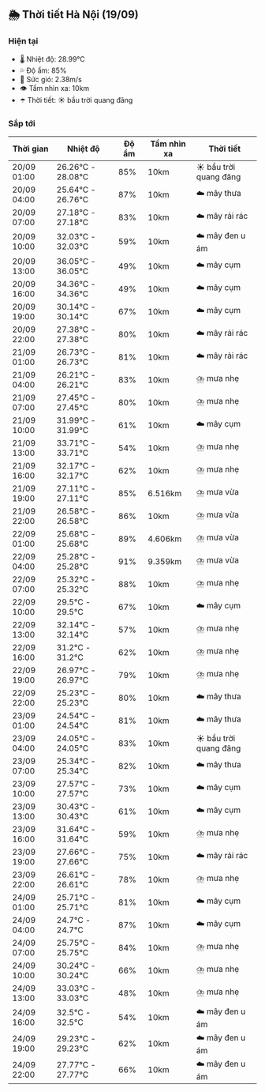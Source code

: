 ## 🌦️ Thời tiết Hà Nội (19/09)

### Hiện tại

- 🌡️ Nhiệt độ: 28.99℃
- 💦 Độ ẩm: 85%
- 💨 Sức gió: 2.38m/s
- 👁️ Tầm nhìn xa: 10km
- ☂️ Thời tiết: ☀️ bầu trời quang đãng

### Sắp tới

| Thời gian | Nhiệt độ | Độ ẩm | Tầm nhìn xa | Thời tiết |
| --- | --- | --- | --- | --- |
| 20/09 01:00 | 26.26℃ - 28.08℃ | 85% | 10km | ☀️ bầu trời quang đãng |
| 20/09 04:00 | 25.64℃ - 26.76℃ | 87% | 10km | ☁️ mây thưa |
| 20/09 07:00 | 27.18℃ - 27.18℃ | 83% | 10km | ☁️ mây rải rác |
| 20/09 10:00 | 32.03℃ - 32.03℃ | 59% | 10km | ☁️ mây đen u ám |
| 20/09 13:00 | 36.05℃ - 36.05℃ | 49% | 10km | ☁️ mây cụm |
| 20/09 16:00 | 34.36℃ - 34.36℃ | 49% | 10km | ☁️ mây cụm |
| 20/09 19:00 | 30.14℃ - 30.14℃ | 67% | 10km | ☁️ mây cụm |
| 20/09 22:00 | 27.38℃ - 27.38℃ | 80% | 10km | ☁️ mây rải rác |
| 21/09 01:00 | 26.73℃ - 26.73℃ | 81% | 10km | ☁️ mây rải rác |
| 21/09 04:00 | 26.21℃ - 26.21℃ | 83% | 10km | ⛈️ mưa nhẹ |
| 21/09 07:00 | 27.45℃ - 27.45℃ | 80% | 10km | ⛈️ mưa nhẹ |
| 21/09 10:00 | 31.99℃ - 31.99℃ | 61% | 10km | ☁️ mây cụm |
| 21/09 13:00 | 33.71℃ - 33.71℃ | 54% | 10km | ⛈️ mưa nhẹ |
| 21/09 16:00 | 32.17℃ - 32.17℃ | 62% | 10km | ⛈️ mưa nhẹ |
| 21/09 19:00 | 27.11℃ - 27.11℃ | 85% | 6.516km | ⛈️ mưa vừa |
| 21/09 22:00 | 26.58℃ - 26.58℃ | 86% | 10km | ⛈️ mưa vừa |
| 22/09 01:00 | 25.68℃ - 25.68℃ | 89% | 4.606km | ⛈️ mưa vừa |
| 22/09 04:00 | 25.28℃ - 25.28℃ | 91% | 9.359km | ⛈️ mưa vừa |
| 22/09 07:00 | 25.32℃ - 25.32℃ | 88% | 10km | ⛈️ mưa nhẹ |
| 22/09 10:00 | 29.5℃ - 29.5℃ | 67% | 10km | ☁️ mây cụm |
| 22/09 13:00 | 32.14℃ - 32.14℃ | 57% | 10km | ⛈️ mưa nhẹ |
| 22/09 16:00 | 31.2℃ - 31.2℃ | 62% | 10km | ⛈️ mưa nhẹ |
| 22/09 19:00 | 26.97℃ - 26.97℃ | 79% | 10km | ⛈️ mưa nhẹ |
| 22/09 22:00 | 25.23℃ - 25.23℃ | 80% | 10km | ☁️ mây thưa |
| 23/09 01:00 | 24.54℃ - 24.54℃ | 81% | 10km | ☁️ mây thưa |
| 23/09 04:00 | 24.05℃ - 24.05℃ | 83% | 10km | ☀️ bầu trời quang đãng |
| 23/09 07:00 | 25.34℃ - 25.34℃ | 82% | 10km | ☁️ mây thưa |
| 23/09 10:00 | 27.57℃ - 27.57℃ | 73% | 10km | ☁️ mây cụm |
| 23/09 13:00 | 30.43℃ - 30.43℃ | 61% | 10km | ☁️ mây cụm |
| 23/09 16:00 | 31.64℃ - 31.64℃ | 59% | 10km | ⛈️ mưa nhẹ |
| 23/09 19:00 | 27.66℃ - 27.66℃ | 75% | 10km | ☁️ mây rải rác |
| 23/09 22:00 | 26.61℃ - 26.61℃ | 78% | 10km | ⛈️ mưa nhẹ |
| 24/09 01:00 | 25.71℃ - 25.71℃ | 81% | 10km | ☁️ mây cụm |
| 24/09 04:00 | 24.7℃ - 24.7℃ | 87% | 10km | ☁️ mây cụm |
| 24/09 07:00 | 25.75℃ - 25.75℃ | 84% | 10km | ⛈️ mưa nhẹ |
| 24/09 10:00 | 30.24℃ - 30.24℃ | 66% | 10km | ⛈️ mưa nhẹ |
| 24/09 13:00 | 33.03℃ - 33.03℃ | 48% | 10km | ⛈️ mưa nhẹ |
| 24/09 16:00 | 32.5℃ - 32.5℃ | 54% | 10km | ☁️ mây đen u ám |
| 24/09 19:00 | 29.23℃ - 29.23℃ | 62% | 10km | ☁️ mây đen u ám |
| 24/09 22:00 | 27.77℃ - 27.77℃ | 66% | 10km | ☁️ mây đen u ám |
